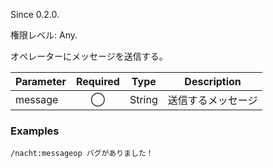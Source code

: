 Since 0.2.0.

権限レベル: Any.

オペレーターにメッセージを送信する。

| Parameter | Required | Type   | Description        |
| --------- | :------: | ------ | ------------------ |
| message   |    ◯     | String | 送信するメッセージ |

### Examples

```
/nacht:messageop バグがありました！
```
